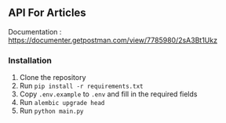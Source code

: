 ## API For Articles
Documentation : https://documenter.getpostman.com/view/7785980/2sA3Bt1Ukz
### Installation
1. Clone the repository
2. Run `pip install -r requirements.txt`
3. Copy `.env.example` to `.env` and fill in the required fields
4. Run `alembic upgrade head`
5. Run `python main.py`